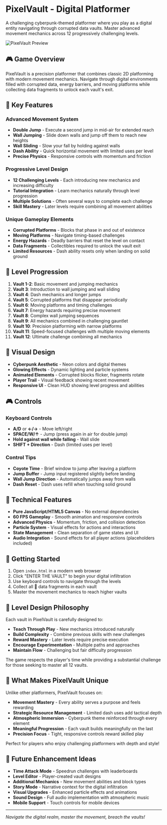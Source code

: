 # PixelVault - Digital Platformer

A challenging cyberpunk-themed platformer where you play as a digital entity navigating through corrupted data vaults. Master advanced movement mechanics across 12 progressively challenging levels.

![PixelVault Preview](https://github.com/user-attachments/assets/7ef0c546-3f72-42a4-8f6e-0aa149056309)

## 🎮 Game Overview

PixelVault is a precision platformer that combines classic 2D platforming with modern movement mechanics. Navigate through digital environments filled with corrupted data, energy barriers, and moving platforms while collecting data fragments to unlock each vault's exit.

## 🚀 Key Features

### Advanced Movement System
- **Double Jump** - Execute a second jump in mid-air for extended reach
- **Wall Jumping** - Slide down walls and jump off them to reach new heights  
- **Wall Sliding** - Slow your fall by holding against walls
- **Dash Ability** - Quick horizontal movement with limited uses per level
- **Precise Physics** - Responsive controls with momentum and friction

### Progressive Level Design
- **12 Challenging Levels** - Each introducing new mechanics and increasing difficulty
- **Tutorial Integration** - Learn mechanics naturally through level progression
- **Multiple Solutions** - Often several ways to complete each challenge
- **Skill Mastery** - Later levels require combining all movement abilities

### Unique Gameplay Elements
- **Corrupted Platforms** - Blocks that phase in and out of existence
- **Moving Platforms** - Navigate timing-based challenges
- **Energy Hazards** - Deadly barriers that reset the level on contact
- **Data Fragments** - Collectibles required to unlock the vault exit
- **Limited Resources** - Dash ability resets only when landing on solid ground

## 🎯 Level Progression

1. **Vault 1-2**: Basic movement and jumping mechanics
2. **Vault 3**: Introduction to wall jumping and wall sliding
3. **Vault 4**: Dash mechanics and longer jumps
4. **Vault 5**: Corrupted platforms that disappear periodically
5. **Vault 6**: Moving platforms and timing challenges
6. **Vault 7**: Energy hazards requiring precise movement
7. **Vault 8**: Complex wall jumping sequences
8. **Vault 9**: All mechanics combined in challenging gauntlet
9. **Vault 10**: Precision platforming with narrow platforms
10. **Vault 11**: Speed-focused challenges with multiple moving elements
11. **Vault 12**: Ultimate challenge combining all mechanics

## 🎨 Visual Design

- **Cyberpunk Aesthetic** - Neon colors and digital themes
- **Glowing Effects** - Dynamic lighting and particle systems
- **Animated Elements** - Corrupted blocks flicker, fragments rotate
- **Player Trail** - Visual feedback showing recent movement
- **Responsive UI** - Clean HUD showing level progress and abilities

## 🎮 Controls

### Keyboard Controls
- **A/D** or **←/→** - Move left/right
- **SPACE/W/↑** - Jump (press again in air for double jump)
- **Hold against wall while falling** - Wall slide
- **SHIFT + Direction** - Dash (limited uses per level)

### Control Tips
- **Coyote Time** - Brief window to jump after leaving a platform
- **Jump Buffer** - Jump input registered slightly before landing
- **Wall Jump Direction** - Automatically jumps away from walls
- **Dash Reset** - Dash uses refill when touching solid ground

## 🔧 Technical Features

- **Pure JavaScript/HTML5 Canvas** - No external dependencies
- **60 FPS Gameplay** - Smooth animation and responsive controls  
- **Advanced Physics** - Momentum, friction, and collision detection
- **Particle System** - Visual effects for actions and interactions
- **State Management** - Clean separation of game states and UI
- **Audio Integration** - Sound effects for all player actions (placeholders included)

## 🚀 Getting Started

1. Open `index.html` in a modern web browser
2. Click "ENTER THE VAULT" to begin your digital infiltration
3. Use keyboard controls to navigate through the levels
4. Collect all 💎 data fragments in each vault
5. Master the movement mechanics to reach higher vaults

## 🎪 Level Design Philosophy

Each vault in PixelVault is carefully designed to:

- **Teach Through Play** - New mechanics introduced naturally
- **Build Complexity** - Combine previous skills with new challenges
- **Reward Mastery** - Later levels require precise execution
- **Encourage Experimentation** - Multiple paths and approaches
- **Maintain Flow** - Challenging but fair difficulty progression

The game respects the player's time while providing a substantial challenge for those seeking to master all 12 vaults.

## 🌟 What Makes PixelVault Unique

Unlike other platformers, PixelVault focuses on:

- **Movement Mastery** - Every ability serves a purpose and feels rewarding
- **Strategic Resource Management** - Limited dash uses add tactical depth
- **Atmospheric Immersion** - Cyberpunk theme reinforced through every element
- **Meaningful Progression** - Each vault builds meaningfully on the last
- **Precision Focus** - Tight, responsive controls reward skilled play

Perfect for players who enjoy challenging platformers with depth and style!

## 📝 Future Enhancement Ideas

- **Time Attack Mode** - Speedrun challenges with leaderboards
- **Level Editor** - Player-created vault designs
- **Additional Mechanics** - New movement abilities and block types
- **Story Mode** - Narrative context for the digital infiltration
- **Visual Upgrades** - Enhanced particle effects and animations
- **Sound Design** - Full audio implementation with atmospheric music
- **Mobile Support** - Touch controls for mobile devices

---

*Navigate the digital realm, master the movement, breach the vaults!*